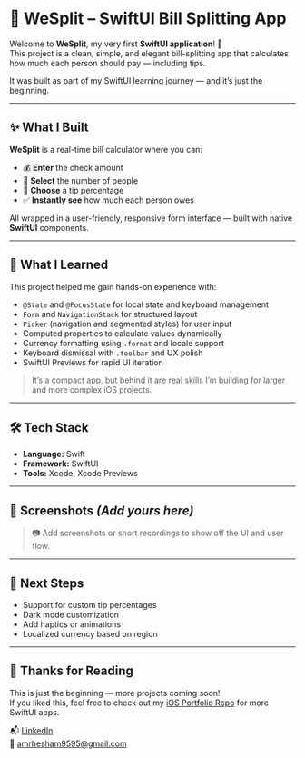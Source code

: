 # 💸 WeSplit – SwiftUI Bill Splitting App

Welcome to **WeSplit**, my very first **SwiftUI application**! 🚀  
This project is a clean, simple, and elegant bill-splitting app that calculates how much each person should pay — including tips.

It was built as part of my SwiftUI learning journey — and it’s just the beginning.

---

## ✨ What I Built

**WeSplit** is a real-time bill calculator where you can:

- 💰 **Enter** the check amount  
- 👥 **Select** the number of people  
- 🎁 **Choose** a tip percentage  
- ✅ **Instantly see** how much each person owes

All wrapped in a user-friendly, responsive form interface — built with native **SwiftUI** components.

---

## 🧠 What I Learned

This project helped me gain hands-on experience with:

- `@State` and `@FocusState` for local state and keyboard management
- `Form` and `NavigationStack` for structured layout
- `Picker` (navigation and segmented styles) for user input
- Computed properties to calculate values dynamically
- Currency formatting using `.format` and locale support
- Keyboard dismissal with `.toolbar` and UX polish
- SwiftUI Previews for rapid UI iteration

> It’s a compact app, but behind it are real skills I’m building for larger and more complex iOS projects.

---

## 🛠 Tech Stack

- **Language:** Swift  
- **Framework:** SwiftUI  
- **Tools:** Xcode, Xcode Previews

---

## 📸 Screenshots *(Add yours here)*

> 📷 Add screenshots or short recordings to show off the UI and user flow.

---

## 🚀 Next Steps

- Support for custom tip percentages
- Dark mode customization
- Add haptics or animations
- Localized currency based on region

---

## 🙌 Thanks for Reading

This is just the beginning — more projects coming soon!  
If you liked this, feel free to check out my [iOS Portfolio Repo](https://github.com/yourusername/ios-portfolio) for more SwiftUI apps.

📬 [LinkedIn](https://linkedin.com/in/amrhesham9595)  
📧 amrhesham9595@gmail.com
